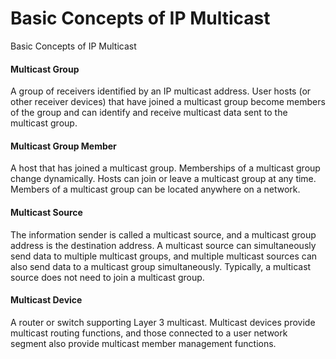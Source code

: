 Basic Concepts of IP Multicast
==============================

Basic Concepts of IP Multicast

#### Multicast Group

A group of receivers identified by an IP multicast address. User hosts (or other receiver devices) that have joined a multicast group become members of the group and can identify and receive multicast data sent to the multicast group.


#### Multicast Group Member

A host that has joined a multicast group. Memberships of a multicast group change dynamically. Hosts can join or leave a multicast group at any time. Members of a multicast group can be located anywhere on a network.


#### Multicast Source

The information sender is called a multicast source, and a multicast group address is the destination address. A multicast source can simultaneously send data to multiple multicast groups, and multiple multicast sources can also send data to a multicast group simultaneously. Typically, a multicast source does not need to join a multicast group.


#### Multicast Device

A router or switch supporting Layer 3 multicast. Multicast devices provide multicast routing functions, and those connected to a user network segment also provide multicast member management functions.